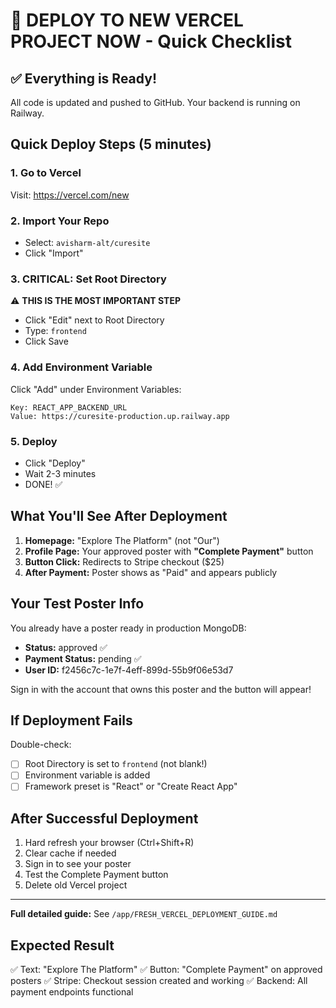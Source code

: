 # 🚀 DEPLOY TO NEW VERCEL PROJECT NOW - Quick Checklist

## ✅ Everything is Ready!

All code is updated and pushed to GitHub. Your backend is running on Railway.

## Quick Deploy Steps (5 minutes)

### 1. Go to Vercel
Visit: https://vercel.com/new

### 2. Import Your Repo
- Select: `avisharm-alt/curesite`
- Click "Import"

### 3. CRITICAL: Set Root Directory
⚠️ **THIS IS THE MOST IMPORTANT STEP**
- Click "Edit" next to Root Directory
- Type: `frontend`
- Click Save

### 4. Add Environment Variable
Click "Add" under Environment Variables:
```
Key: REACT_APP_BACKEND_URL
Value: https://curesite-production.up.railway.app
```

### 5. Deploy
- Click "Deploy"
- Wait 2-3 minutes
- DONE! ✅

## What You'll See After Deployment

1. **Homepage:** "Explore The Platform" (not "Our")
2. **Profile Page:** Your approved poster with **"Complete Payment"** button
3. **Button Click:** Redirects to Stripe checkout ($25)
4. **After Payment:** Poster shows as "Paid" and appears publicly

## Your Test Poster Info

You already have a poster ready in production MongoDB:
- **Status:** approved ✅
- **Payment Status:** pending ✅
- **User ID:** f2456c7c-1e7f-4eff-899d-55b9f06e53d7

Sign in with the account that owns this poster and the button will appear!

## If Deployment Fails

Double-check:
- [ ] Root Directory is set to `frontend` (not blank!)
- [ ] Environment variable is added
- [ ] Framework preset is "React" or "Create React App"

## After Successful Deployment

1. Hard refresh your browser (Ctrl+Shift+R)
2. Clear cache if needed
3. Sign in to see your poster
4. Test the Complete Payment button
5. Delete old Vercel project

---

**Full detailed guide:** See `/app/FRESH_VERCEL_DEPLOYMENT_GUIDE.md`

## Expected Result

✅ Text: "Explore The Platform"
✅ Button: "Complete Payment" on approved posters
✅ Stripe: Checkout session created and working
✅ Backend: All payment endpoints functional
